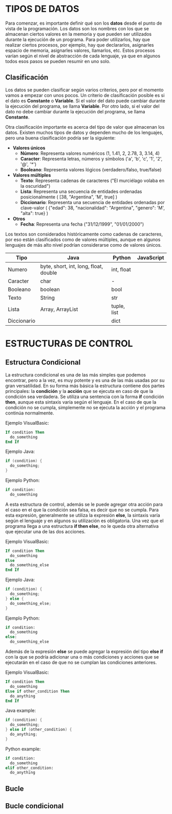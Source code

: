 # TIPOS DE DATOS

Para comenzar, es importante definir qué son los **datos** desde el punto de vista de la programación.
Los datos son los nombres con los que se almacenan ciertos valores en la memoria y que pueden ser utilizados durante la ejecución de un programa. Para poder utilizarlos, hay que realizar ciertos procesos, por ejemplo, hay que declararlos, asignarles espacio de memoria, asignarles valores, llamarlos, etc. Estos procesos varían según el nivel de abstracción de cada lenguaje, ya que en algunos todos esos pasos se pueden resumir en uno solo.

## Clasificación

Los datos se pueden clasificar según varios criterios, pero por el momento vamos a empezar con unos pocos.
Un criterio de clasificación posible es si el dato es **Constante** o **Variable**.
Si el valor del dato puede cambiar durante la ejecución del programa, se llama **Variable**. Por otro lado, si el valor del dato no debe cambiar durante la ejecución del programa, se llama **Constante**.

Otra clasificación importante es acerca del tipo de valor que almacenan los datos.
Existen muchos tipos de datos y dependen mucho de los lenguajes, pero una buena clasificación podría ser la siguiente:

- **Valores únicos**
  - **Número**: Representa valores numéricos (1, 1.41, 2, 2.78, 3, 3.14, 4)
  - **Caracter**: Representa letras, números y símbolos ('a', 'b', 'c', '1', '2', '@', '*')
  - **Booleano**: Representa valores lógicos (verdadero/falso, true/false)
- **Valores múltiples**
  - **Texto**: Representa cadenas de caracteres ("El murciélago volaba en la oscuridad")
  - **Lista**: Representa una secuencia de entidades ordenadas posicionalmente ( \[38, "Argentina", 'M', true\] )
  - **Diccionario**: Representa una secuencia de entidades ordenadas por clave-valor ( {"edad": 38, "nacionalidad": "Argentina", "genero": 'M', "alta": true} )
- **Otros**
  - **Fecha**: Representa una fecha ("31/12/1999", "01/01/2000")

Los textos son considerados históricamente como cadenas de caracteres, por eso están clasificados como de valores múltiples, aunque en algunos lenguajes de más alto nivel podrían considerarse como de valores únicos.

Tipo | Java | Python | JavaScript
--- | --- | --- | ---
Numero | byte, short, int, long, float, double | int, float |
Caracter | char | - |
Booleano | boolean | bool |
Texto | String | str |
Lista | Array, ArrayList | tuple, list |
Diccionario | | dict |


# ESTRUCTURAS DE CONTROL

## Estructura Condicional
La estructura condicional es una de las más simples que podemos encontrar, pero a la vez, es muy potente y es una de las más usadas por su gran versatilidad.
En su forma más básica la estructura contiene dos partes principales: la **condición** y la **acción** que se ejecuta en caso de que la condición sea verdadera.
Se utiliza una sentencia con la forma **if** condición **then**, aunque esta sintaxis varía según el lenguaje. En el caso de que la condición no se cumpla, simplemente no se ejecuta la acción y el programa continúa normalmente.

Ejemplo VisualBasic:
```vb
If condition Then
  do_something
End If
```

Ejemplo Java:
```java
if (condition) {
  do_something;
}
```

Ejemplo Python:
```python
if condition:
  do_something
```

A esta estructura de control, además se le puede agregar otra acción para el caso en el que la condición sea falsa, es decir que no se cumpla. Para esta expresión, generalmente se utiliza la expresión **else**, la sintaxis varía según el lenguaje y en algunos su utilización es obligatoria. Una vez que el programa llega a una estructura **if then else**, no le queda otra alternativa que ejecutar una de las dos acciones. 

Ejemplo VisualBasic:
```vb
If condition Then
  do_something
Else
  do_something_else
End If
```

Ejemplo Java:
```java
if (condition) {
  do_something;
} else {
  do_something_else;
}
```

Ejemplo Python:
```python
if condition:
  do_something
else:
  do_something_else
```

Además de la expresión **else** se puede agregar la expresión del tipo **else if** con la que se podría adicionar una o más condiciones y acciones que se ejecutarán en el caso de que no se cumplan las condiciones anteriores. 

Ejemplo VisualBasic:
```vb
If condition Then
  do_something
Else if other_condition Then
  do_anything
End If
```

Java example:
```java
if (condition) {
  do_something;
} else if (other_condition) {
  do_anything;
}
```

Python example:
```python
if condition:
  do_something
elif other_condition:
  do_anything
```


## Bucle

## Bucle condicional

